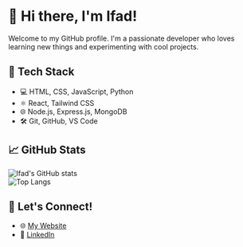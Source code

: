 # 👋 Hi there, I'm Ifad!

Welcome to my GitHub profile. I'm a passionate developer who loves learning new things and experimenting with cool projects.

## 🚀 Tech Stack

- 💻 HTML, CSS, JavaScript, Python  
- ⚛️ React, Tailwind CSS  
- 🌐 Node.js, Express.js, MongoDB  
- 🛠️ Git, GitHub, VS Code

## 📈 GitHub Stats

![Ifad's GitHub stats](https://github-readme-stats.vercel.app/api?username=ifadprog&show_icons=true&theme=radical)  
![Top Langs](https://github-readme-stats.vercel.app/api/top-langs/?username=ifadprog&layout=compact&theme=radical)

## 🔗 Let's Connect!

- 🌐 [My Website](https://ifadyusuf.vercel.app)  
- 💼 [LinkedIn](https://www.linkedin.com/in/yusuf-fadhlih-firmansyah)


